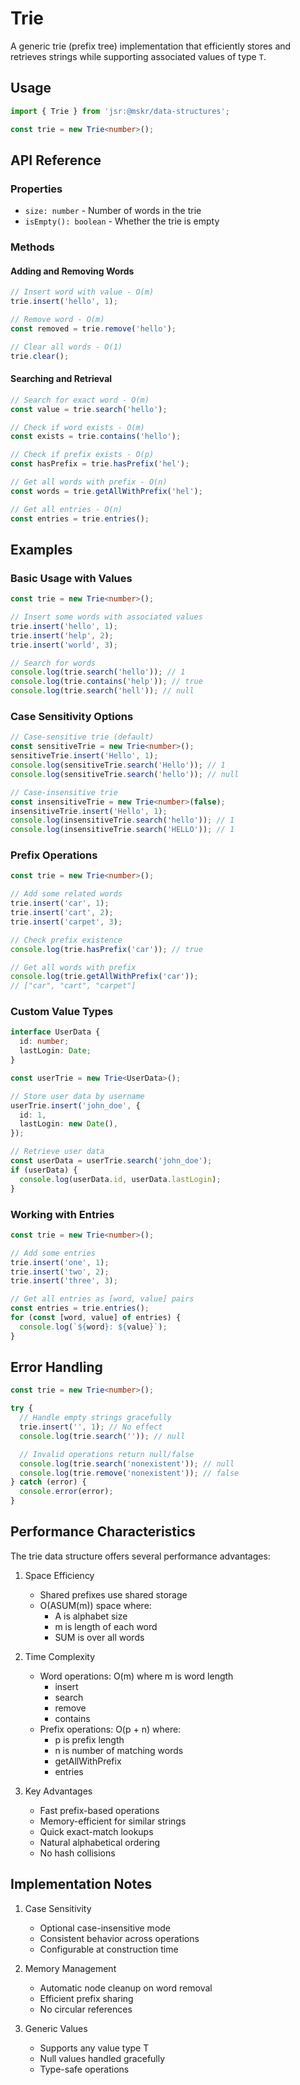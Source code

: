 # Trie

A generic trie (prefix tree) implementation that efficiently stores and retrieves strings while supporting associated values of type `T`.

## Usage

```typescript
import { Trie } from 'jsr:@mskr/data-structures';

const trie = new Trie<number>();
```

## API Reference

### Properties

- `size: number` - Number of words in the trie
- `isEmpty(): boolean` - Whether the trie is empty

### Methods

#### Adding and Removing Words

```typescript
// Insert word with value - O(m)
trie.insert('hello', 1);

// Remove word - O(m)
const removed = trie.remove('hello');

// Clear all words - O(1)
trie.clear();
```

#### Searching and Retrieval

```typescript
// Search for exact word - O(m)
const value = trie.search('hello');

// Check if word exists - O(m)
const exists = trie.contains('hello');

// Check if prefix exists - O(p)
const hasPrefix = trie.hasPrefix('hel');

// Get all words with prefix - O(n)
const words = trie.getAllWithPrefix('hel');

// Get all entries - O(n)
const entries = trie.entries();
```

## Examples

### Basic Usage with Values

```typescript
const trie = new Trie<number>();

// Insert some words with associated values
trie.insert('hello', 1);
trie.insert('help', 2);
trie.insert('world', 3);

// Search for words
console.log(trie.search('hello')); // 1
console.log(trie.contains('help')); // true
console.log(trie.search('hell')); // null
```

### Case Sensitivity Options

```typescript
// Case-sensitive trie (default)
const sensitiveTrie = new Trie<number>();
sensitiveTrie.insert('Hello', 1);
console.log(sensitiveTrie.search('Hello')); // 1
console.log(sensitiveTrie.search('hello')); // null

// Case-insensitive trie
const insensitiveTrie = new Trie<number>(false);
insensitiveTrie.insert('Hello', 1);
console.log(insensitiveTrie.search('hello')); // 1
console.log(insensitiveTrie.search('HELLO')); // 1
```

### Prefix Operations

```typescript
const trie = new Trie<number>();

// Add some related words
trie.insert('car', 1);
trie.insert('cart', 2);
trie.insert('carpet', 3);

// Check prefix existence
console.log(trie.hasPrefix('car')); // true

// Get all words with prefix
console.log(trie.getAllWithPrefix('car'));
// ["car", "cart", "carpet"]
```

### Custom Value Types

```typescript
interface UserData {
  id: number;
  lastLogin: Date;
}

const userTrie = new Trie<UserData>();

// Store user data by username
userTrie.insert('john_doe', {
  id: 1,
  lastLogin: new Date(),
});

// Retrieve user data
const userData = userTrie.search('john_doe');
if (userData) {
  console.log(userData.id, userData.lastLogin);
}
```

### Working with Entries

```typescript
const trie = new Trie<number>();

// Add some entries
trie.insert('one', 1);
trie.insert('two', 2);
trie.insert('three', 3);

// Get all entries as [word, value] pairs
const entries = trie.entries();
for (const [word, value] of entries) {
  console.log(`${word}: ${value}`);
}
```

## Error Handling

```typescript
const trie = new Trie<number>();

try {
  // Handle empty strings gracefully
  trie.insert('', 1); // No effect
  console.log(trie.search('')); // null

  // Invalid operations return null/false
  console.log(trie.search('nonexistent')); // null
  console.log(trie.remove('nonexistent')); // false
} catch (error) {
  console.error(error);
}
```

## Performance Characteristics

The trie data structure offers several performance advantages:

1. Space Efficiency

   - Shared prefixes use shared storage
   - O(ASUM(m)) space where:
     - A is alphabet size
     - m is length of each word
     - SUM is over all words

2. Time Complexity

   - Word operations: O(m) where m is word length
     - insert
     - search
     - remove
     - contains
   - Prefix operations: O(p + n) where:
     - p is prefix length
     - n is number of matching words
     - getAllWithPrefix
     - entries

3. Key Advantages
   - Fast prefix-based operations
   - Memory-efficient for similar strings
   - Quick exact-match lookups
   - Natural alphabetical ordering
   - No hash collisions

## Implementation Notes

1. Case Sensitivity

   - Optional case-insensitive mode
   - Consistent behavior across operations
   - Configurable at construction time

2. Memory Management

   - Automatic node cleanup on word removal
   - Efficient prefix sharing
   - No circular references

3. Generic Values
   - Supports any value type T
   - Null values handled gracefully
   - Type-safe operations
